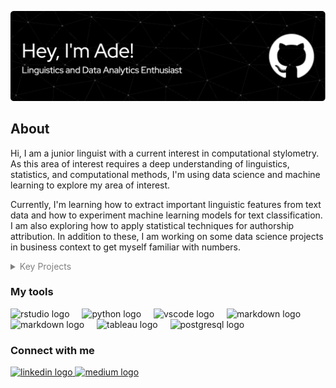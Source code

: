 ![Header](NewHeader.png)

## About
Hi, I am a junior linguist with a current interest in computational stylometry. As this area of interest requires a deep understanding of linguistics, statistics, and computational methods, I'm using data science and machine learning to explore my area of interest. 

Currently, I'm learning how to extract important linguistic features from text data and how to experiment machine learning models for text classification. I am also exploring how to apply statistical techniques for authorship attribution. In addition to these, I am working on some data science projects in business context to get myself familiar with numbers.


<details>
<summary style='color:grey'>Key Projects</summary>

- **<u>PREDICTIVE MODELING</u>**
  - **Optimizing Ride Fares: A Dynamic Pricing Model for Ride-Sharing Services**
    - Currently, ride-sharing prices are primarily set based on ride duration, overlooking fluctuating demand and supply. This project explores a dynamic pricing model powered by machine learning to enhance profitability while keeping prices appealing to customers. By experimenting with 12 ML algorithms and two feature engineering techniques, the project developed a model that, when tested with a simulation of 100 customers, showed that increasing the expected ride duration by 20% through a promotional campaign could generate a net profit of $2.4K. ([Read More](https://github.com/LingAdeu/dynamic-pricing-model.git))  
  - **Addressing Customer Churn in an E-Commerce Company**
    - This project seeks to reduce an e-commerce company's customer churn rate from 16.8% to 10%. Using diagnostic analysis and a classification model, we focused on minimizing false negatives due to their higher financial impact. After testing various techniques and algorithms, we chose XGBoost and identified tenure and cashback amount as key factors for intervention. Simulations showed that with targeted strategies, achieving the 10% churn rate is feasible. ([Read More](https://github.com/LingAdeu/customer-churn-prediction.git)) 
<br>

- **<u>DATA ANALYSIS</u>**
  - **Evaluating Marketing Campaign Effectiveness for New Menu Items: An A/B Testing Approach** 
    - This project assesses which promotional campaign best boosts sales for a fast-food company's new menu items. Statistical analysis, including the Kruskal-Wallis *H* test and Dunn's post-hoc test, was used due to non-normal sales distributions and outliers. Results showed the first campaign achieved the highest median sales, but the practical difference ($\eta^2$) between campaigns were minor. It is recommended that the Marketing Manager re-evaluate marketing strategies and target customers to improve campaign impact. ([Read More](https://github.com/LingAdeu/ab-testing-campaign-effectiveness.git))
  - **Improving the Number of Review: Exploring Review Patterns in Bangkok's Airbnb Landscape** 
    - Despite an increase in reviews, about 36% (5.7 thousand) of Airbnb listings in Bangkok received none from 2012 to 2022. This project explores why some listings lack reviews and offers recommendations for Airbnb Thailand. It finds that unreviewed listings often have higher prices and longer minimum stays, which may deter bookings and reviews. In contrast, reviewed listings are typically entire homes or apartments, more centrally located, and closer to popular areas. Recommendations include adjusting prices and minimum stays for unreviewed listings, running promotions to boost reviews, and improving marketing to highlight unique features and attractions. ([Read More](https://github.com/LingAdeu/bangkok-airbnb-review-exploration.git))
<br>

- **<u>NATURAL LANGUAGE PROCESSING</u>**
  - **Regular Expression for Rule-Based Content Moderation** 
    - This project addresses taboo expressions in computer-mediated communications by detecting and censoring specific elements of messages (e.g., *"Shit, I forgot!"* $\rightarrow$ *"\*\*\*\*, I forgot!"*). A rule-based approach using regular expressions was chosen over machine learning for its efficient implementation, high explainability to stakeholders, and reliable detection of inappropriate content through rule matching. ([Read More](https://github.com/LingAdeu/regex-for-content-moderation.git))
  - **Using Personal Names to Predict Gender: A 3-Character N-Gram Approach**
    - This project investigated whether conventional machine learning algorithms with character n-grams could outperform Long Short-Term Memory (LSTM) models, which achieved an F1 score of 0.93 ([Septiandri, 2017](https://doi.org/10.48550/arXiv.1707.07129)). Using 3-character n-grams focusing on word boundaries to capture spacing between name parts, the Support Vector Machine with a linear kernel performed best, achieving an F1 score of 0.94. The results suggest that conventional models can match or exceed LSTM performance when using word-boundary 3-character n-grams. ([Read More](https://github.com/LingAdeu/predicting-gender-based-on-name))
  - **Understanding User Perceptions about Products on Tokopedia**
    -  Multiple machine learning (ML) experiments are carried out to perform automatic sentiment extractions about customer reviews on Tokopedia (still on progress). The experiments so far have involved conventional ML models, Recurrent Neural Network models, and large language models (LLM). Prior to performing the traditional ML experiment, an exploratory data analysis was done to understand the feature engineering techniques. In short, the first experiment with Support Vector Machine model performed well, surpassing Long Short-Term Memory (LSTM) models, in terms of F1 scores (0.95 vs 0.75). The more recent experiment, implementing base [IndoBERT](https://huggingface.co/indolem/indobert-base-uncased) model with 110M achieved an outstanding F1 score of 0.98, indicating excellent performance. Judging from these tentative experiment outputs, fine-tuned IndoBERT model is the most promising candidate model in production for the project goal. Not only does IndoBERT has outstanding performance on test set, the LLM predictions can also be explained with various explainable AI techniques, contributing to both good performance and transparency of predictions. ([Read Mode](https://github.com/LingAdeu/sentiment-model-experiment))
</details>

<div align="left">
  <h3 align="left">My tools</h3>
  <img src="https://cdn.jsdelivr.net/gh/devicons/devicon/icons/rstudio/rstudio-original.svg" height="40" alt="rstudio logo"  />
  <img width="12" />
  <img src="https://cdn.jsdelivr.net/gh/devicons/devicon/icons/python/python-original.svg" height="40" alt="python logo"  />
  <img width="12" />
  <img src="https://cdn.jsdelivr.net/gh/devicons/devicon/icons/vscode/vscode-original.svg" height="40" alt="vscode logo"  />
  <img width="12" />
  <!---
  <img src="https://icon.icepanel.io/Technology/png-shadow-512/Jupyter.png" height="40" alt="jupyter logo"  />
  <img width="12" />
  --->
  <img src="https://git-scm.com/images/logos/downloads/Git-Icon-1788C.svg" height="40" alt="markdown logo"/>
  <img width="12" /> 
<!---
  <img src="https://cdn.jsdelivr.net/gh/devicons/devicon@latest/icons/mysql/mysql-original.svg" height="40" alt="msql logo"/>
  <img width="12" /> 
  --->
  <img src="https://upload.wikimedia.org/wikipedia/commons/1/10/2023_Obsidian_logo.svg" height="40" alt="markdown logo"/>
  <img width="12" /> 
  <img src="https://img.icons8.com/color/48/tableau-software.png" height="40" alt="tableau logo"/>
  <img width="12" /> 
  <img src="https://upload.wikimedia.org/wikipedia/commons/2/29/Postgresql_elephant.svg" height="40" alt="postgresql logo"/>
  <img width="12" /> 
</div>

<!--
<details>
<summary style='color:grey'>Libraries</summary>
<br>
  <img src="https://icon.icepanel.io/Technology/png-shadow-512/Pandas.png" height="40" alt="pandas logo" />
  <img width="12" />
  <img src="https://upload.wikimedia.org/wikipedia/commons/6/67/Numpy-svgrepo-com.svg" height="40" alt="numpy logo"  />
  <img width="12" />
  <img src="https://icon.icepanel.io/Technology/svg/Matplotlib.svg" height="40" alt="matplotlib logo" />
  <img width="12" />
  <img src="https://seaborn.pydata.org/_images/logo-mark-lightbg.svg" height="40" alt="seaborn logo" />
  <img width="12" />
  <img src="https://icon.icepanel.io/Technology/svg/scikit-learn.svg" height="40" alt="scikit-learn logo"  />
  <img width="12" />
  <img src="https://raw.githubusercontent.com/rstudio/hex-stickers/2b7523c5f8198c98c270c2a7489cbcf67d190cea/SVG/tidyverse.svg" height="40" alt="tidyverse logo" />
  <img width="12" />
  <img src="https://raw.githubusercontent.com/rstudio/hex-stickers/2b7523c5f8198c98c270c2a7489cbcf67d190cea/SVG/quarto.svg" height="40" alt="quarto logo" />
  <img width="12" />
</details>
-->

<div align="left">
<h3 align="left">Connect with me</h3>
  <a href="https://www.linkedin.com/in/adelia-januarto/" target="_blank">
    <img src="https://raw.githubusercontent.com/maurodesouza/profile-readme-generator/master/src/assets/icons/social/linkedin/default.svg" width="52" height="40" alt="linkedin logo"  />
  </a>
  <a href="https://medium.com/@lingostat" target="_blank">
    <img src="https://raw.githubusercontent.com/maurodesouza/profile-readme-generator/master/src/assets/icons/social/medium/default.svg" width="52" height="40" alt="medium logo"  />
  </a>
</div>

